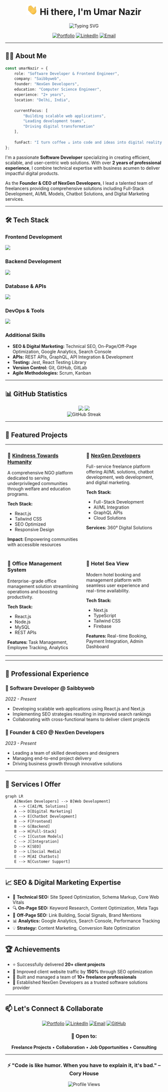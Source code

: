 <div align="center">
  
# <img src="https://raw.githubusercontent.com/ABSphreak/ABSphreak/master/gifs/Hi.gif" width="35"> Hi there, I'm Umar Nazir

<img src="https://readme-typing-svg.demolab.com?font=Fira+Code&weight=600&size=22&pause=1000&color=4C8BF5&center=true&vCenter=true&width=700&lines=Software+Developer+%7C+Frontend+Engineer;Founder+%26+CEO+at+NexGen+Developers;Building+Scalable+Web+Solutions;SEO+%26+Digital+Marketing+Expert;Full-Stack+Developer+%7C+Problem+Solver" alt="Typing SVG" />

[![Portfolio](https://img.shields.io/badge/Portfolio-umarnazir.vercel.app-FF5722?style=flat-square&logo=google-chrome&logoColor=white)](https://umarnazir.vercel.app)
[![LinkedIn](https://img.shields.io/badge/LinkedIn-umar--nazir19-0077B5?style=flat-square&logo=linkedin&logoColor=white)](https://linkedin.com/in/umar-nazir19)
[![Email](https://img.shields.io/badge/Email-erumarnazir%40gmail.com-D14836?style=flat-square&logo=gmail&logoColor=white)](mailto:erumarnazir@gmail.com)

</div>

---

## 👨‍💻 About Me

```typescript
const umarNazir = {
    role: "Software Developer & Frontend Engineer",
    company: "Saibbyweb",
    founder: "NexGen Developers",
    education: "Computer Science Engineer",
    experience: "2+ years",
    location: "Delhi, India",
    
    currentFocus: [
        "Building scalable web applications",
        "Leading development teams",
        "Driving digital transformation"
    ],
    
    funFact: "I turn coffee ☕ into code and ideas into digital reality! 🚀"
};
```

I'm a passionate **Software Developer** specializing in creating efficient, scalable, and user-centric web solutions. With over **2 years of professional experience**, I combine technical expertise with business acumen to deliver impactful digital products.

As the **Founder & CEO of NexGen Developers**, I lead a talented team of freelancers providing comprehensive solutions including Full-Stack Development, AI/ML Models, Chatbot Solutions, and Digital Marketing services.

---

## 🛠️ Tech Stack

### **Frontend Development**
<p>
  <img src="https://skillicons.dev/icons?i=html,css,js,react,nextjs,tailwind,ts,redux,materialui,bootstrap&perline=10" />
</p>

### **Backend Development**
<p>
  <img src="https://skillicons.dev/icons?i=nodejs,express,nestjs,graphql,postman,nginx&perline=10" />
</p>

### **Database & APIs**
<p>
  <img src="https://skillicons.dev/icons?i=mongodb,mysql,postgresql,firebase,redis,prisma&perline=10" />
</p>

### **DevOps & Tools**
<p>
  <img src="https://skillicons.dev/icons?i=git,github,docker,vercel,netlify,vscode,figma,linux&perline=10" />
</p>

### **Additional Skills**
- **SEO & Digital Marketing:** Technical SEO, On-Page/Off-Page Optimization, Google Analytics, Search Console
- **APIs:** REST APIs, GraphQL, API Integration & Development
- **Testing:** Jest, React Testing Library
- **Version Control:** Git, GitHub, GitLab
- **Agile Methodologies:** Scrum, Kanban

---

## 📊 GitHub Statistics

<div align="center">
  <img height="180em" src="https://github-readme-stats.vercel.app/api?username=umarnazir&show_icons=true&theme=tokyonight&include_all_commits=true&count_private=true"/>
  <img height="180em" src="https://github-readme-stats.vercel.app/api/top-langs/?username=umarnazir&layout=compact&langs_count=8&theme=tokyonight"/>
</div>

<div align="center">
  <img src="https://github-readme-streak-stats.herokuapp.com/?user=umarnazir&theme=tokyonight" alt="GitHub Streak"/>
</div>

---

## 🚀 Featured Projects

<table>
<tr>
<td width="50%" valign="top">

### 🌟 [Kindness Towards Humanity](https://kindnesstowardshumanity.in)

A comprehensive NGO platform dedicated to serving underprivileged communities through welfare and education programs.

**Tech Stack:**
- React.js
- Tailwind CSS
- SEO Optimized
- Responsive Design

**Impact:** Empowering communities with accessible resources

</td>
<td width="50%" valign="top">

### 💼 [NexGen Developers](https://github.com/umarnazir/NexGen-Developers)

Full-service freelance platform offering AI/ML solutions, chatbot development, web development, and digital marketing.

**Tech Stack:**
- Full-Stack Development
- AI/ML Integration
- GraphQL APIs
- Cloud Solutions

**Services:** 360° Digital Solutions

</td>
</tr>
<tr>
<td width="50%" valign="top">

### 🏢 Office Management System

Enterprise-grade office management solution streamlining operations and boosting productivity.

**Tech Stack:**
- React.js
- Node.js
- MySQL
- REST APIs

**Features:** Task Management, Employee Tracking, Analytics

</td>
<td width="50%" valign="top">

### 🏨 Hotel Sea View

Modern hotel booking and management platform with seamless user experience and real-time availability.

**Tech Stack:**
- Next.js
- TypeScript
- Tailwind CSS
- Firebase

**Features:** Real-time Booking, Payment Integration, Admin Dashboard

</td>
</tr>
</table>

---

## 💼 Professional Experience

### 🔹 Software Developer @ Saibbyweb
*2022 - Present*
- Developing scalable web applications using React.js and Next.js
- Implementing SEO strategies resulting in improved search rankings
- Collaborating with cross-functional teams to deliver client projects

### 🔹 Founder & CEO @ NexGen Developers
*2023 - Present*
- Leading a team of skilled developers and designers
- Managing end-to-end project delivery
- Driving business growth through innovative solutions

---

## 🎯 Services I Offer

```mermaid
graph LR
    A[NexGen Developers] --> B[Web Development]
    A --> C[AI/ML Solutions]
    A --> D[Digital Marketing]
    A --> E[Chatbot Development]
    B --> F[Frontend]
    B --> G[Backend]
    B --> H[Full-Stack]
    C --> I[Custom Models]
    C --> J[Integration]
    D --> K[SEO]
    D --> L[Social Media]
    E --> M[AI Chatbots]
    E --> N[Customer Support]
```

---

## 📈 SEO & Digital Marketing Expertise

- 🎯 **Technical SEO:** Site Speed Optimization, Schema Markup, Core Web Vitals
- 🔍 **On-Page SEO:** Keyword Research, Content Optimization, Meta Tags
- 🔗 **Off-Page SEO:** Link Building, Social Signals, Brand Mentions
- 📊 **Analytics:** Google Analytics, Search Console, Performance Tracking
- 💡 **Strategy:** Content Marketing, Conversion Rate Optimization

---

## 🏆 Achievements

- ⭐ Successfully delivered **20+ client projects**
- 🚀 Improved client website traffic by **150%** through SEO optimization
- 👥 Built and managed a team of **10+ freelance professionals**
- 💼 Established NexGen Developers as a trusted software solutions provider

---

## 📫 Let's Connect & Collaborate

<div align="center">

[![Portfolio](https://img.shields.io/badge/🌐_Portfolio-umarnazir.vercel.app-FF5722?style=for-the-badge)](https://umarnazir.vercel.app)
[![LinkedIn](https://img.shields.io/badge/LinkedIn-Connect-0077B5?style=for-the-badge&logo=linkedin&logoColor=white)](https://linkedin.com/in/umar-nazir19)
[![Email](https://img.shields.io/badge/Email-erumarnazir@gmail.com-D14836?style=for-the-badge&logo=gmail&logoColor=white)](mailto:erumarnazir@gmail.com)
[![GitHub](https://img.shields.io/badge/GitHub-Follow-181717?style=for-the-badge&logo=github&logoColor=white)](https://github.com/umarnazir)

### 💬 Open to:
**Freelance Projects** • **Collaboration** • **Job Opportunities** • **Consulting**

</div>

---

<div align="center">

### ⚡ "Code is like humor. When you have to explain it, it's bad." – Cory House

![Profile Views](https://komarev.com/ghpvc/?username=umarnazir&color=blueviolet&style=flat-square&label=Profile+Views)


</div>

